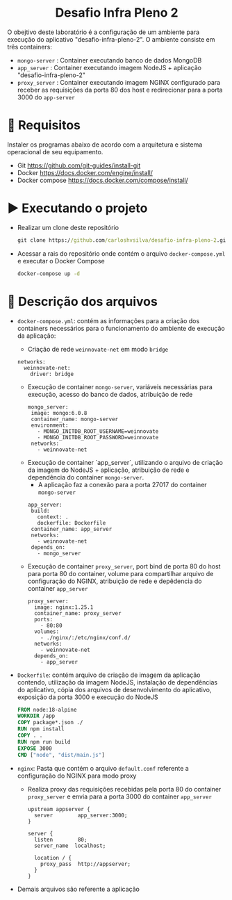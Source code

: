 ﻿<h1 align="center"> Desafio Infra Pleno 2</h1>

O obejtivo deste laboratório é a configuração de um ambiente para execução do aplicativo "desafio-infra-pleno-2".
O ambiente consiste em três containers:
 - `mongo-server` : Container executando banco de dados MongoDB
 - `app_server` : Container executando imagem NodeJS + aplicação "desafio-infra-pleno-2"
 - `proxy_server` : Container executando imagem NGINX configurado para receber as requisições da porta 80 dos host e redirecionar para a porta 3000 do `app-server`

 

 # :hammer: Requisitos
 Instaler os programas abaixo de acordo com a arquitetura e sistema operacional de seu equipamento.
 - Git
    https://github.com/git-guides/install-git
 - Docker
    https://docs.docker.com/engine/install/
 - Docker compose
    https://docs.docker.com/compose/install/
    
  # :arrow_forward: Executando o projeto
  - Realizar um clone deste repositório
    ```cmd
    git clone https://github.com/carloshvsilva/desafio-infra-pleno-2.git
    ```
  - Acessar a rais do repositório onde contém o arquivo `docker-compose.yml` e executar o Docker Compose
    ```cmd
    docker-compose up -d
    ```
    
 # :wrench: Descrição dos arquivos
 - `docker-compose.yml`: contém as informações para a criação dos containers necessários para o funcionamento do ambiente de execução da aplicação:
    - Criação de rede `weinnovate-net` em modo `bridge` 
     ```docker-compose
     networks:
       weinnovate-net:
         driver: bridge
     ```
   - Execução de container `mongo-server`, variáveis necessárias para execução, acesso do banco de dados, atribuição de rede
     ```docker-compose
     mongo_server:
      image: mongo:6.0.8
      container_name: mongo-server
      environment:
        - MONGO_INITDB_ROOT_USERNAME=weinnovate
        - MONGO_INITDB_ROOT_PASSWORD=weinnovate
      networks:
        - weinnovate-net
     ```
   - Execução de container ´app_server´, utilizando o arquivo de criação da imagem do NodeJS + aplicação, atribuição de rede e dependência do container `mongo-server`.
     - A aplicação faz a conexão para a porta 27017 do container `mongo-server`
     ```docker-compose
     app_server:
      build:
        context: .
        dockerfile: Dockerfile
      container_name: app_server
      networks:
        - weinnovate-net
      depends_on:
        - mongo_server
     ```
   - Execução de container `proxy_server`, port bind de porta 80 do host para porta 80 do container, volume para compartilhar arquivo de configuração do NGINX, atribuição de rede e depêdencia do container `app_server`
     ```docker-compose
     proxy_server:
       image: nginx:1.25.1
       container_name: proxy_server
       ports:
         - 80:80
       volumes:
         - ./nginx/:/etc/nginx/conf.d/
       networks:
         - weinnovate-net
       depends_on:
         - app_server
     ```
    
 - `Dockerfile`: contém arquivo de criação de imagem da aplicação contendo, utilização da imagem NodeJS, instalação de dependências do aplicativo, cópia dos arquivos de desenvolvimento do aplicativo, exposição da porta 3000 e execução do NodeJS
    ```Dockerfile
    FROM node:18-alpine
    WORKDIR /app
    COPY package*.json ./
    RUN npm install
    COPY . .
    RUN npm run build
    EXPOSE 3000
    CMD ["node", "dist/main.js"]
    ```
 - `nginx`: Pasta que contém o arquivo `default.conf` referente a configuração do NGINX para modo proxy
   - Realiza proxy das requisições recebidas pela porta 80 do container `proxy_server` e envia para a porta 3000 do container `app_server` 
     ```NGINX
     upstream appserver {
       server        app_server:3000;
     }
     
     server {
       listen        80;
       server_name  localhost;
     
       location / {
         proxy_pass  http://appserver;
       }
     }
     ```
- Demais arquivos são referente a aplicação

